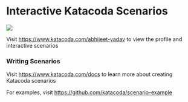 # Interactive Katacoda Scenarios

[![](http://shields.katacoda.com/katacoda/abhijeet-yadav/count.svg)](https://www.katacoda.com/abhijeet-yadav "Get your profile on Katacoda.com")

Visit https://www.katacoda.com/abhijeet-yadav to view the profile and interactive scenarios

### Writing Scenarios
Visit https://www.katacoda.com/docs to learn more about creating Katacoda scenarios

For examples, visit https://github.com/katacoda/scenario-example
